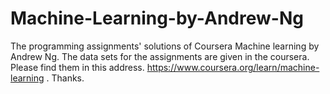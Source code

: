 # Machine-Learning-by-Andrew-Ng
The programming assignments' solutions of Coursera Machine learning by Andrew Ng.
The data sets for the assignments are given in the coursera. Please find them in this address. https://www.coursera.org/learn/machine-learning .
Thanks. 

